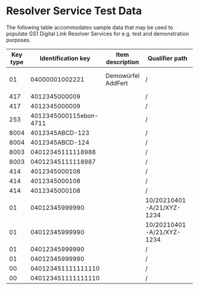 # Resolver Service Test Data

The following table accommodates sample data that may be used to populate GS1 Digital Link Resolver Services for e.g. test and demonstration purposes.

|Key type|Identification key|Item description|Qualifier path|Link type|Language|Context|Mime type|Link title|Target URL|
|--------|------------------|----------------|--------------|---------|--------|-------|---------|----------|----------|
|01|04000001002221|Demowürfel AddFert|/|gs1:pip|de|DE|text/html|GTIN Manager Produktseite|https://www.gtin-manager.de/produkte/gln-4000001000005-gs1-germany-gmbh/gtin-4000001002221-demow%C3%BCrfel-addfert|
|417|4012345000009| |/| |de|DE|text/html| |https://ralphtro.github.io/fictitiousOne/parties/4012345000009/de/company.html|
|417|4012345000009| |/| |en|GB|text/html| |https://ralphtro.github.io/fictitiousOne/parties/4012345000009/en/company.html|
|253|4012345000115ebon-4711| |/| |en|GB|text/html| |https://ralphtro.github.io/fictitiousOne/documents/4012345000115ebon-4711/en/ebon.html|
|8004|4012345ABCD-123| |/| |en|GB|text/html| |https://ralphtro.github.io/fictitiousOne/assets/4012345ABCD-123/en/traceability.html|
|8004|4012345ABCD-124| |/| |en|GB|text/html| |https://ralphtro.github.io/fictitiousOne/assets/4012345ABCD-124/en/traceability.html|
|8003|04012345111118988| |/| |en|GB|text/html| |https://ralphtro.github.io/fictitiousOne/assets/04012345111118988/en/pip.html|
|8003|04012345111118987| |/| |en|GB|text/html| |https://ralphtro.github.io/fictitiousOne/assets/04012345111118987/en/pip.html|
|414|4012345000108| |/| |de|DE|text/html| |https://ralphtro.github.io/fictitiousOne/locations/4012345000108/de/locationInfo.html|
|414|4012345000108| |/| |en|GB|text/html| |https://ralphtro.github.io/fictitiousOne/locations/4012345000108/en/locationInfo.html|
|414|4012345000108| |/| |en|GB|application/ld+json| |https://github.com/RalphTro/fictitiousOne/blob/main/locations/4012345000108/openingHours.jsonld|
|01|04012345999990| |10/20210401-A/21/XYZ-1234| |de|DE|text/html| |https://ralphtro.github.io/fictitiousOne/products/04012345999990/20210401-A/XYZ-1234/de/pip.html|
|01|04012345999990| |10/20210401-A/21/XYZ-1234| |en|GB|text/html| |https://ralphtro.github.io/fictitiousOne/products/04012345999990/20210401-A/XYZ-1234/en/pip.html|
|01|04012345999990| |/| |en|GB|text/html| |https://ralphtro.github.io/fictitiousOne/products/04012345999990/en/certification.html|
|01|04012345999990| |/| |en|GB|text/html| |https://ralphtro.github.io/fictitiousOne/products/04012345999990/en/userManual.html|
|00|040123451111111110| |/| |de|DE|text/html| |https://ralphtro.github.io/fictitiousOne/shipments/040123451111111110/de/tracking.html|
|00|040123451111111110| |/| |en|GB|text/html| |https://ralphtro.github.io/fictitiousOne/shipments/040123451111111110/en/tracking.html|